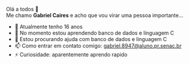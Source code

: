 Olá a todos 👋<br/>
Me chamo <b>Gabriel Caires</b> e acho que vou virar uma pessoa importante...
<!--
**gabriel000001/gabriel000001** is a ✨ _special_ ✨ repository because its `README.md` (this file) appears on your GitHub profile.

Here are some ideas to get you started:
-->
- 🌱 Atualmente tenho 16 anos
- 👯 No momento estou aprendendo banco de dados e linguagem C
- 🤔 Estou procurando ajuda com banco de dados e linguagem C
- 📫 Como entrar em contato comigo: gabriel.8947@aluno.pr.senac.br
- ⚡ Curiosidade: aparentemente aprendo rapido
